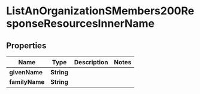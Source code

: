 

# ListAnOrganizationSMembers200ResponseResourcesInnerName


## Properties

| Name | Type | Description | Notes |
|------------ | ------------- | ------------- | -------------|
|**givenName** | **String** |  |  |
|**familyName** | **String** |  |  |



